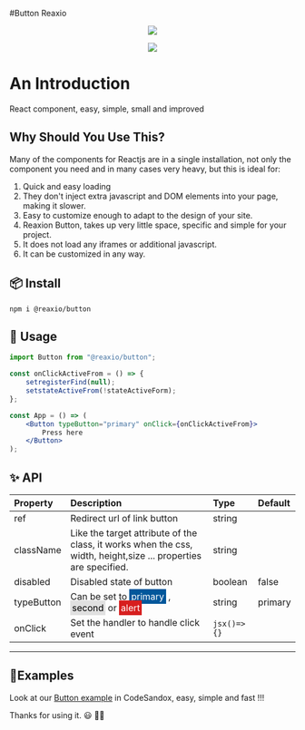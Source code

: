 #Button Reaxio

<p align="center">
  <img src="https://cldup.com/K3-R0bY2T8.gif"/>
</p>
<p align="center">
  <a title="Build Status" href="https://travis-ci.org/carrot/share-button">
    <img src="http://img.shields.io/travis/carrot/share-button.svg?style=flat-square"/>
  </a>
</p>

# An Introduction

React component, easy, simple, small and improved

## Why Should You Use This?

Many of the components for Reactjs are in a single installation, not only the component you need and in many cases very heavy, but this is ideal for:

1. Quick and easy loading
2. They don't inject extra javascript and DOM elements into your page, making it slower.
3. Easy to customize enough to adapt to the design of your site.
4. Reaxion Button, takes up very little space, specific and simple for your project.
5. It does not load any iframes or additional javascript.
6. It can be customized in any way.

## 📦 Install

`npm i @reaxio/button`

## 🔨 Usage

```jsx
import Button from "@reaxio/button";

const onClickActiveFrom = () => {
	setregisterFind(null);
	setstateActiveFrom(!stateActiveForm);
};

const App = () => (
	<Button typeButton="primary" onClick={onClickActiveFrom}>
		Press here
	</Button>
);
```

## ✨ API

| Property   | Description                                                                                                | Type    | Default |
| :--------- | :--------------------------------------------------------------------------------------------------------- | :------ | :------ |
| ref        | Redirect url of link button                                                                                | string  |         |
| className  | Like the target attribute of the class, it works when the css, width, height,size ... properties are specified. | string  |
| disabled   | Disabled state of button                                                                                   | boolean | false   |
| typeButton | Can be set to <span style="background: #01579b;color: white; padding:3px">primary</span> , <span style="  background: #e0e0e0;color: black; padding:3px">second</span>  or <span style="  background: #d71e1e;color: white; padding:3px">alert</span>                                                                         | string  | primary |
|onClick|Set the handler to handle click event|```jsx()=>{}```||



---

## 🔺Examples

Look at our [Button example](https://codesandbox.io/s/stoic-clarke-5qfgd?file=/src/App.js)
 in CodeSandox, easy, simple and fast !!!

Thanks for using it.
😃 👊🏼
